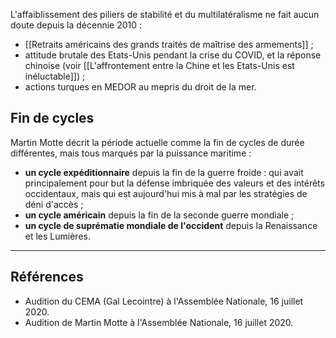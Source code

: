 L'affaiblissement des piliers de stabilité et du multilatéralisme ne fait aucun doute depuis la décennie 2010 :

- [[Retraits américains des grands traités de maîtrise des armements]] ;
- attitude brutale des Etats-Unis pendant la crise du COVID, et la réponse chinoise (voir [[L'affrontement entre la Chine et les Etats-Unis est inéluctable]]) ;
- actions turques en MEDOR au mepris du droit de la mer.

## Fin de cycles

Martin Motte décrit la période actuelle comme la fin de cycles de durée différentes, mais tous marqués par la puissance maritime :

- **un cycle expéditionnaire** depuis la fin de la guerre froide : qui avait principalement pour but la défense imbriquée des valeurs et des intérêts occidentaux, mais qui est aujourd'hui mis à mal par les stratégies de déni d'accès ;
- **un cycle américain** depuis la fin de la seconde guerre mondiale ;
- **un cycle de suprématie mondiale de l'occident** depuis la Renaissance et les Lumières.

---

## Références

- Audition du CEMA (Gal Lecointre) à l'Assemblée Nationale, 16 juillet 2020.
- Audition de Martin Motte à l'Assemblée Nationale, 16 juillet 2020.